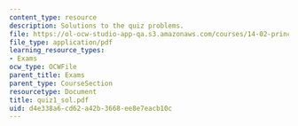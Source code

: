 ```yaml
---
content_type: resource
description: Solutions to the quiz problems.
file: https://ol-ocw-studio-app-qa.s3.amazonaws.com/courses/14-02-principles-of-macroeconomics-fall-2004/d4e338a6cd62a42b3668ee8e7eacb10c_quiz1_sol.pdf
file_type: application/pdf
learning_resource_types:
- Exams
ocw_type: OCWFile
parent_title: Exams
parent_type: CourseSection
resourcetype: Document
title: quiz1_sol.pdf
uid: d4e338a6-cd62-a42b-3668-ee8e7eacb10c
---
```

